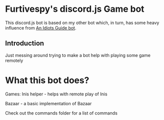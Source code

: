 # Furtivespy's discord.js Game bot

This discord.js bot is based on my other bot which, in turn, has some heavy influence from [An Idiots Guide bot](https://github.com/AnIdiotsGuide/guidebot). 

## Introduction

Just messing around trying to make a bot help with playing some game remotely 

# What this bot does? 

Games: 
 Inis helper - helps with remote play of Inis
 
 Bazaar - a basic implementation of Bazaar
 
Check out the commands folder for a list of commands




